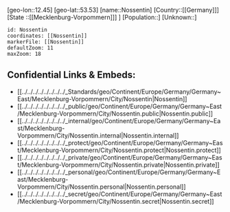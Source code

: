 ﻿---
location: [53.53,12.45]
mapzoom: [7,12] 
mapmarker: city 
type: City
tags:
- geo/City


SpocWebEntityId: 32965
isDeleted: false
confidential: public

---
[geo-lon::12.45]
[geo-lat::53.53]
[name::Nossentin]
[Country::[[Germany]]]
[State ::[[Mecklenburg-Vorpommern]]] ]
[Population::]
[Unknown::]


```leaflet
id: Nossentin
coordinates: [[Nossentin]]
markerFile: [[Nossentin]]
defaultZoom: 11 
maxZoom: 18
```


## Confidential Links & Embeds: 
- [[../../../../../../../../_Standards/geo/Continent/Europe/Germany/Germany~East/Mecklenburg-Vorpommern/City/Nossentin|Nossentin]] 
- [[../../../../../../../../_public/geo/Continent/Europe/Germany/Germany~East/Mecklenburg-Vorpommern/City/Nossentin.public|Nossentin.public]] 
- [[../../../../../../../../_internal/geo/Continent/Europe/Germany/Germany~East/Mecklenburg-Vorpommern/City/Nossentin.internal|Nossentin.internal]] 
- [[../../../../../../../../_protect/geo/Continent/Europe/Germany/Germany~East/Mecklenburg-Vorpommern/City/Nossentin.protect|Nossentin.protect]] 
- [[../../../../../../../../_private/geo/Continent/Europe/Germany/Germany~East/Mecklenburg-Vorpommern/City/Nossentin.private|Nossentin.private]] 
- [[../../../../../../../../_personal/geo/Continent/Europe/Germany/Germany~East/Mecklenburg-Vorpommern/City/Nossentin.personal|Nossentin.personal]] 
- [[../../../../../../../../_secret/geo/Continent/Europe/Germany/Germany~East/Mecklenburg-Vorpommern/City/Nossentin.secret|Nossentin.secret]] 
